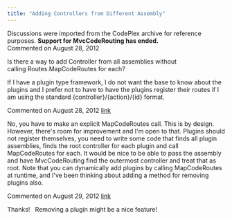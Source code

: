 ```yaml
---
title: "Adding Controllers from Different Assembly"
---
```

<div class="note">
   Discussions were imported from the CodePlex archive for reference purposes. <b>Support for MvcCodeRouting has ended.</b></div>
<div id="post905276" class="discussion-comment op">
   <div class="discussion-header">Commented on 
      <time datetime="2012-08-28T11:49:53.873-07:00" title="2012-08-28T11:49:53.873-07:00">August 28, 2012</time>
   </div>
   <div class="discussion-message">
<p>Is there a way to add Controller from all assemblies without calling&nbsp;Routes.MapCodeRoutes for each? &nbsp;</p>
<p>If I have a plugin type framework, I do not want the base to know about the plugins and I prefer not to have to have the plugins register their routes if I am using the standard {controller}/{action}/{id} format.</p>
</div>
</div>
<div id="post905285" class="discussion-comment marked-as-answer">
   <div class="discussion-header">Commented on 
      <time datetime="2012-08-28T12:14:39.773-07:00" title="2012-08-28T12:14:39.773-07:00">August 28, 2012</time> <a href="#post905285" class="post-link">link</a></div>
   <div class="discussion-message"><p>No, you have to make an explicit MapCodeRoutes call. This is by design. However, there's room for improvement and I'm open to that. Plugins should not register themselves, you need to write some code that finds all plugin assemblies, finds the root controller for each plugin and call MapCodeRoutes for each. It would be nice to be able to pass the assembly and have MvcCodeRouting find the outermost controller and treat that as root. Note that you can dynamically add plugins by calling MapCodeRoutes at runtime, and I've been thinking about adding a method for removing plugins also.</p></div>
</div>
<div id="post905714" class="discussion-comment">
   <div class="discussion-header">Commented on 
      <time datetime="2012-08-29T08:18:55.637-07:00" title="2012-08-29T08:18:55.637-07:00">August 29, 2012</time> <a href="#post905714" class="post-link">link</a></div>
   <div class="discussion-message"><p>Thanks! &nbsp; Removing a plugin might be a nice feature!</p></div>
</div>